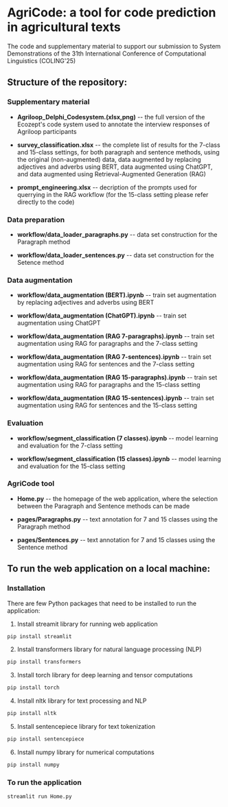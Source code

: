 # AgriCode: a tool for code prediction in agricultural texts
The code and supplementary material to support our submission to System Demonstrations of the 31th International Conference of Computational Linguistics (COLING'25)

## Structure of the repository:

### Supplementary material

- **Agriloop_Delphi_Codesystem.(xlsx,png)** -- the full version of the Ecozept's code system used to annotate the interview responses of Agriloop participants

- **survey_classification.xlsx** -- the complete list of results for the 7-class and 15-class settings, for both paragraph and sentence methods, using the original (non-augmented) data, data augmented by replacing adjectives and adverbs using BERT, data augmented using ChatGPT, and data augmented using Retrieval-Augmented Generation (RAG)

- **prompt_engineering.xlsx** -- decription of the prompts used for querrying in the RAG workflow (for the 15-class setting please refer directly to the code)

### Data preparation

- **workflow/data_loader_paragraphs.py** -- data set construction for the Paragraph method

- **workflow/data_loader_sentences.py** -- data set construction for the Setence method

### Data augmentation

- **workflow/data_augmentation (BERT).ipynb** -- train set augmentation by replacing adjectives and adverbs using BERT

- **workflow/data_augmentation (ChatGPT).ipynb** -- train set augmentation using ChatGPT

- **workflow/data_augmentation (RAG 7-paragraphs).ipynb** -- train set augmentation using RAG for paragraphs and the 7-class setting

- **workflow/data_augmentation (RAG 7-sentences).ipynb** -- train set augmentation using RAG for sentences and the 7-class setting

- **workflow/data_augmentation (RAG 15-paragraphs).ipynb** -- train set augmentation using RAG for paragraphs and the 15-class setting

- **workflow/data_augmentation (RAG 15-sentences).ipynb** -- train set augmentation using RAG for sentences and the 15-class setting

### Evaluation

- **workflow/segment_classification (7 classes).ipynb** -- model learning and evaluation for the 7-class setting

- **workflow/segment_classification (15 classes).ipynb** -- model learning and evaluation for the 15-class setting

### AgriCode tool

- **Home.py** -- the homepage of the web application, where the selection between the Paragraph and Sentence methods can be made

- **pages/Paragraphs.py** -- text annotation for 7 and 15 classes using the Paragraph method

- **pages/Sentences.py** -- text annotation for 7 and 15 classes using the Sentence method

## To run the web application on a local machine:

### Installation

There are few Python packages that need to be installed to run the application:

1. Install streamit library for running web application
```sh
pip install streamlit
```
2. Install transformers library for natural language processing (NLP)
```sh
pip install transformers
```

3. Install torch library for deep learning and tensor computations
```sh
pip install torch
```
4. Install nltk library for text processing and NLP

```sh
pip install nltk
```
5. Install sentencepiece library for text tokenization

```sh
pip install sentencepiece
```
6. Install numpy library for numerical computations

```sh
pip install numpy
```

### To run the application

```sh
streamlit run Home.py
```
